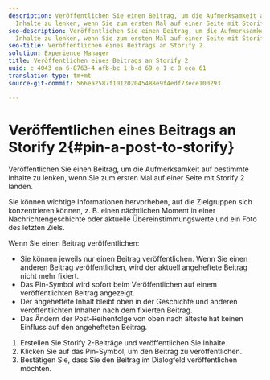 ```yaml
---
description: Veröffentlichen Sie einen Beitrag, um die Aufmerksamkeit auf bestimmte
  Inhalte zu lenken, wenn Sie zum ersten Mal auf einer Seite mit Storify 2 landen.
seo-description: Veröffentlichen Sie einen Beitrag, um die Aufmerksamkeit auf bestimmte
  Inhalte zu lenken, wenn Sie zum ersten Mal auf einer Seite mit Storify 2 landen.
seo-title: Veröffentlichen eines Beitrags an Storify 2
solution: Experience Manager
title: Veröffentlichen eines Beitrags an Storify 2
uuid: c 4043 ea 6-8763-4 afb-bc 1 b-d 69 e 1 c 8 eca 61
translation-type: tm+mt
source-git-commit: 566ea2587f101202045488e9f4edf73ece100293

---
```



# Veröffentlichen eines Beitrags an Storify 2{#pin-a-post-to-storify}

Veröffentlichen Sie einen Beitrag, um die Aufmerksamkeit auf bestimmte Inhalte zu lenken, wenn Sie zum ersten Mal auf einer Seite mit Storify 2 landen.

Sie können wichtige Informationen hervorheben, auf die Zielgruppen sich konzentrieren können, z. B. einen nächtlichen Moment in einer Nachrichtengeschichte oder aktuelle Übereinstimmungswerte und ein Foto des letzten Ziels.

Wenn Sie einen Beitrag veröffentlichen:

* Sie können jeweils nur einen Beitrag veröffentlichen. Wenn Sie einen anderen Beitrag veröffentlichen, wird der aktuell angeheftete Beitrag nicht mehr fixiert.
* Das Pin-Symbol wird sofort beim Veröffentlichen auf einem veröffentlichten Beitrag angezeigt.
* Der angeheftete Inhalt bleibt oben in der Geschichte und anderen veröffentlichten Inhalten nach dem fixierten Beitrag.
* Das Ändern der Post-Reihenfolge von oben nach älteste hat keinen Einfluss auf den angehefteten Beitrag.

1. Erstellen Sie Storify 2-Beiträge und veröffentlichen Sie Inhalte.
1. Klicken Sie auf das Pin-Symbol, um den Beitrag zu veröffentlichen.
1. Bestätigen Sie, dass Sie den Beitrag im Dialogfeld veröffentlichen möchten.
